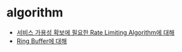 # algorithm

- [서비스 가용성 확보에 필요한 Rate Limiting Algorithm에 대해](https://www.mimul.com/blog/about-rate-limit-algorithm/)
- [Ring Buffer에 대해](https://www.mimul.com/blog/ring-buffer)
